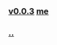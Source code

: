 
### [v0.0.3](https://github.com/littleflute/grammar/edit/master/files/tv7/readme.md) [me](https://littleflute.github.io/grammar/files/tv7/)
### [..](..)
